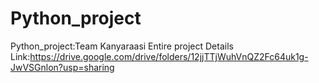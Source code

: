 # Python_project
Python_project:Team Kanyaraasi
Entire project Details Link:https://drive.google.com/drive/folders/12jjTTjWuhVnQZ2Fc64uk1g-JwVSGnlon?usp=sharing
